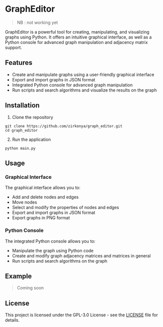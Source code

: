 # GraphEditor

> NB : not working yet

GraphEditor is a powerful tool for creating, manipulating, and visualizing graphs using Python. It offers an intuitive graphical interface, as well as a Python console for advanced graph manipulation and adjacency matrix support.

## Features

- Create and manipulate graphs using a user-friendly graphical interface
- Export and import graphs in JSON format
- Integrated Python console for advanced graph manipulation
- Run scripts and search algorithms and visualize the results on the graph

## Installation

1. Clone the repository
```
git clone https://github.com/zirkonya/graph_editor.git
cd graph_editor
```
2. Run the application
```
python main.py
```

## Usage

### Graphical Interface

The graphical interface allows you to:

- Add and delete nodes and edges
- Move nodes
- Select and modify the properties of nodes and edges
- Export and import graphs in JSON format
- Export graphs in PNG format

### Python Console

The integrated Python console allows you to:

- Manipulate the graph using Python code
- Create and modify graph adjacency matrices and matrices in general
- Run scripts and search algorithms on the graph

## Example

> Coming soon 

## License

This project is licensed under the GPL-3.0 License - see the [LICENSE](LICENSE) file for details.
